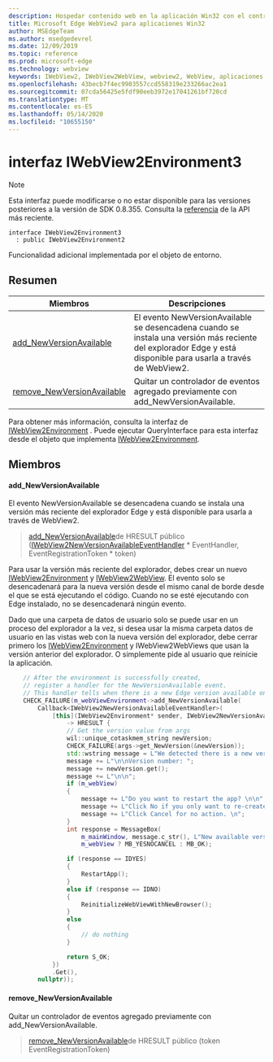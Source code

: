 ```yaml
---
description: Hospedar contenido web en la aplicación Win32 con el control Microsoft Edge WebView2
title: Microsoft Edge WebView2 para aplicaciones Win32
author: MSEdgeTeam
ms.author: msedgedevrel
ms.date: 12/09/2019
ms.topic: reference
ms.prod: microsoft-edge
ms.technology: webview
keywords: IWebView2, IWebView2WebView, webview2, WebView, aplicaciones Win32, Win32, Edge
ms.openlocfilehash: 43becb7f4ec9903557ccd558319e233266ac2ea1
ms.sourcegitcommit: 07cda56425e5fdf90eeb3972e17041261bf720cd
ms.translationtype: MT
ms.contentlocale: es-ES
ms.lasthandoff: 05/14/2020
ms.locfileid: "10655150"
---
```

# interfaz IWebView2Environment3 

> [!NOTE]
> Esta interfaz puede modificarse o no estar disponible para las versiones posteriores a la versión de SDK 0.8.355. Consulta la [referencia](../../../webview2-api-reference.md) de la API más reciente.

```
interface IWebView2Environment3
  : public IWebView2Environment2
```

Funcionalidad adicional implementada por el objeto de entorno.

## Resumen

 Miembros                        | Descripciones
--------------------------------|---------------------------------------------
[add_NewVersionAvailable](#add_newversionavailable) | El evento NewVersionAvailable se desencadena cuando se instala una versión más reciente del explorador Edge y está disponible para usarla a través de WebView2.
[remove_NewVersionAvailable](#remove_newversionavailable) | Quitar un controlador de eventos agregado previamente con add_NewVersionAvailable.

Para obtener más información, consulta la interfaz de [IWebView2Environment](IWebView2Environment.md) . Puede ejecutar QueryInterface para esta interfaz desde el objeto que implementa [IWebView2Environment](IWebView2Environment.md).

## Miembros

#### add_NewVersionAvailable 

El evento NewVersionAvailable se desencadena cuando se instala una versión más reciente del explorador Edge y está disponible para usarla a través de WebView2.

> [add_NewVersionAvailable](#add_newversionavailable)de HRESULT público ([IWebView2NewVersionAvailableEventHandler](IWebView2NewVersionAvailableEventHandler.md) * EventHandler, EventRegistrationToken * token)

Para usar la versión más reciente del explorador, debes crear un nuevo [IWebView2Environment](IWebView2Environment.md) y [IWebView2WebView](IWebView2WebView.md). El evento solo se desencadenará para la nueva versión desde el mismo canal de borde desde el que se está ejecutando el código. Cuando no se esté ejecutando con Edge instalado, no se desencadenará ningún evento.

Dado que una carpeta de datos de usuario solo se puede usar en un proceso del explorador a la vez, si desea usar la misma carpeta datos de usuario en las vistas web con la nueva versión del explorador, debe cerrar primero los [IWebView2Environment](IWebView2Environment.md) y IWebView2WebViews que usan la versión anterior del explorador. O simplemente pide al usuario que reinicie la aplicación.

```cpp
    // After the environment is successfully created,
    // register a handler for the NewVersionAvailable event.
    // This handler tells when there is a new Edge version available on the machine.
    CHECK_FAILURE(m_webViewEnvironment->add_NewVersionAvailable(
        Callback<IWebView2NewVersionAvailableEventHandler>(
            [this](IWebView2Environment* sender, IWebView2NewVersionAvailableEventArgs* args)
                -> HRESULT {
                // Get the version value from args
                wil::unique_cotaskmem_string newVersion;
                CHECK_FAILURE(args->get_NewVersion(&newVersion));
                std::wstring message = L"We detected there is a new version for the browser.";
                message += L"\n\nVersion number: ";
                message += newVersion.get();
                message += L"\n\n";
                if (m_webView)
                {
                    message += L"Do you want to restart the app? \n\n";
                    message += L"Click No if you only want to re-create the webviews. \n";
                    message += L"Click Cancel for no action. \n";
                }
                int response = MessageBox(
                    m_mainWindow, message.c_str(), L"New available version",
                    m_webView ? MB_YESNOCANCEL : MB_OK);

                if (response == IDYES)
                {
                    RestartApp();
                }
                else if (response == IDNO)
                {
                    ReinitializeWebViewWithNewBrowser();
                }
                else
                {
                    // do nothing
                }

                return S_OK;
            })
            .Get(),
        nullptr));
```

#### remove_NewVersionAvailable 

Quitar un controlador de eventos agregado previamente con add_NewVersionAvailable.

> [remove_NewVersionAvailable](#remove_newversionavailable)de HRESULT público (token EventRegistrationToken)


